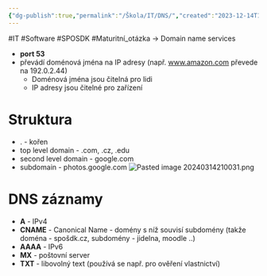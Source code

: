 ```yaml
---
{"dg-publish":true,"permalink":"/Škola/IT/DNS/","created":"2023-12-14T18:50:57.694+01:00","updated":"2024-03-14T21:04:32.112+01:00"}
---
```


#IT #Software #SPOSDK #Maturitní_otázka 
-> Domain name services
- **port 53**
- převádí doménová jména na IP adresy (např. www.amazon.com převede na 192.0.2.44)
	- Doménová jména jsou čitelná pro lidi
	- IP adresy jsou čitelné pro zařízení

# Struktura
- . - kořen
- top level domain - .com, .cz, .edu 
- second level domain - google.com
- subdomain - photos.google.com 
![Pasted image 20240314210031.png](/img/user/Images/Pasted%20image%2020240314210031.png)
# DNS záznamy
- **A** - IPv4
- **CNAME** - Canonical Name - domény s níž souvisí subdomény (takže doména - spošdk.cz, subdomény - jidelna, moodle ..)
- **AAAA** - IPv6
- **MX** - poštovní server
- **TXT** - libovolný text (používá se např. pro ověření vlastnictví)